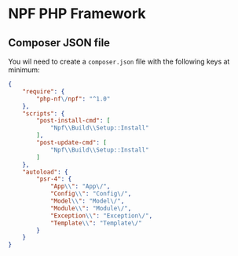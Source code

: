 # NPF PHP Framework

## Composer JSON file
You wil need to create a `composer.json` file with the following keys at minimum:
```json
{
    "require": {
        "php-nf\/npf": "^1.0"
    },
    "scripts": {
        "post-install-cmd": [
            "Npf\\Build\\Setup::Install"
        ],
        "post-update-cmd": [
            "Npf\\Build\\Setup::Install"
        ]
    },
    "autoload": {
        "psr-4": {
            "App\\": "App\/",
            "Config\\": "Config\/",
            "Model\\": "Model\/",
            "Module\\": "Module\/",
            "Exception\\": "Exception\/",
            "Template\\": "Template\/"
        }
    }
}
```